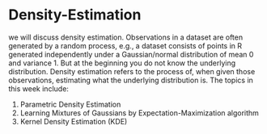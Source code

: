 # Density-Estimation

we will discuss density estimation. Observations in a dataset are often generated by a random process, e.g., a dataset consists of points in R generated independently under a Gaussian/normal distribution of mean 0 and variance 1. But at the beginning you do not know the underlying distribution. Density estimation refers to the process of, when given those observations, estimating what the underlying distribution is. The topics in this week include:

1. Parametric Density Estimation
2. Learning Mixtures of Gaussians by Expectation-Maximization algorithm
3. Kernel Density Estimation (KDE)
